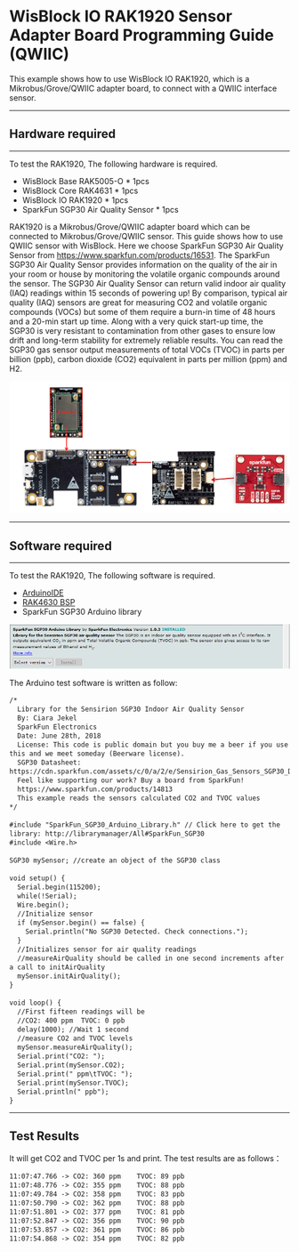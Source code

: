 # WisBlock IO RAK1920 Sensor Adapter Board Programming Guide (QWIIC)

This example shows how to use WisBlock IO RAK1920, which is a Mikrobus/Grove/QWIIC adapter board, to connect with a QWIIC interface sensor.

----
## Hardware required
----
To test the RAK1920, The following hardware is required.

- WisBlock Base RAK5005-O  *  1pcs    
- WisBlock Core RAK4631  *  1pcs    
- WisBlock IO RAK1920      *  1pcs    
- SparkFun SGP30 Air Quality Sensor     *  1pcs    

RAK1920 is a Mikrobus/Grove/QWIIC adapter board which can be connected to Mikrobus/Grove/QWIIC sensor. This guide shows how to use QWIIC sensor with WisBlock. Here we choose SparkFun SGP30 Air Quality Sensor from https://www.sparkfun.com/products/16531.  The SparkFun SGP30 Air Quality Sensor provides information on the quality of the air in your room or house by monitoring the volatile organic compounds around the sensor. The SGP30 Air Quality Sensor can return valid indoor air quality (IAQ) readings within 15 seconds of powering up! By comparison, typical air quality (IAQ) sensors are great for measuring CO2 and volatile organic compounds (VOCs) but some of them require a burn-in time of 48 hours and a 20-min start up time. Along with a very quick start-up time, the SGP30 is very resistant to contamination from other gases to ensure low drift and long-term stability for extremely reliable results. You can read the SGP30 gas sensor output measurements of total VOCs (TVOC) in parts per billion (ppb), carbon dioxide (CO2) equivalent in parts per million (ppm) and H2. 

![1](res/1.png)

----
## Software required
----
To test the RAK1920, The following software is required.

- [ArduinoIDE](https://www.arduino.cc/en/Main/Software)
- [RAK4630 BSP](/BSP/)
- SparkFun SGP30 Arduino library


![2](res/2.png)

The Arduino test software is written as follow:

```
/*
  Library for the Sensirion SGP30 Indoor Air Quality Sensor
  By: Ciara Jekel
  SparkFun Electronics
  Date: June 28th, 2018
  License: This code is public domain but you buy me a beer if you use this and we meet someday (Beerware license).
  SGP30 Datasheet: https://cdn.sparkfun.com/assets/c/0/a/2/e/Sensirion_Gas_Sensors_SGP30_Datasheet.pdf
  Feel like supporting our work? Buy a board from SparkFun!
  https://www.sparkfun.com/products/14813
  This example reads the sensors calculated CO2 and TVOC values
*/

#include "SparkFun_SGP30_Arduino_Library.h" // Click here to get the library: http://librarymanager/All#SparkFun_SGP30
#include <Wire.h>

SGP30 mySensor; //create an object of the SGP30 class

void setup() {
  Serial.begin(115200);
  while(!Serial);
  Wire.begin();
  //Initialize sensor
  if (mySensor.begin() == false) {
    Serial.println("No SGP30 Detected. Check connections.");
  }
  //Initializes sensor for air quality readings
  //measureAirQuality should be called in one second increments after a call to initAirQuality
  mySensor.initAirQuality();
}

void loop() {
  //First fifteen readings will be
  //CO2: 400 ppm  TVOC: 0 ppb
  delay(1000); //Wait 1 second
  //measure CO2 and TVOC levels
  mySensor.measureAirQuality();
  Serial.print("CO2: ");
  Serial.print(mySensor.CO2);
  Serial.print(" ppm\tTVOC: ");
  Serial.print(mySensor.TVOC);
  Serial.println(" ppb");
}
```



----
## Test Results
It will get CO2 and TVOC per 1s and print. The test results are as follows：

```
11:07:47.766 -> CO2: 360 ppm	TVOC: 89 ppb
11:07:48.776 -> CO2: 355 ppm	TVOC: 88 ppb
11:07:49.784 -> CO2: 358 ppm	TVOC: 83 ppb
11:07:50.790 -> CO2: 362 ppm	TVOC: 88 ppb
11:07:51.801 -> CO2: 377 ppm	TVOC: 81 ppb
11:07:52.847 -> CO2: 356 ppm	TVOC: 90 ppb
11:07:53.857 -> CO2: 361 ppm	TVOC: 86 ppb
11:07:54.868 -> CO2: 354 ppm	TVOC: 82 ppb

```

